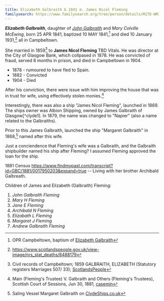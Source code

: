 ```yaml
---
title: Elizabeth Galbraith b 1841 m. James Nicol Fleming
familysearch: https://www.familysearch.org/tree/person/details/M1TD-WMJ
---
```

***Elizabeth Galbraith***, daughter of *[John Galbraith](galbraith-john-1809.md)* and *Mary Colville McEwing*,
born 25 APR 1841, baptized 10 MAY 1841,[^birth] and died 10 January 1931,[^death] all in Campbeltown.

She married in 1859[^marriage] to **James Nicol Fleming** TBD Vitals.  He was director at the City of Glasgow Bank, which collpased in 1878.   He was convicted of fraud, served 8 months in prison, and died in Campbeltown in 1904.

* 1878 - rumoured to have fled to Spain.
* 1882 - Convicted
* 1904 - Died

After his conviction, there were issue with him improving the house that was in trust for wife, using effectively stolen monies.[^casemine]

Interestingly, there was also a ship "James Nicol Fleming", launched in 1869.  The ships owner was Albion Shipping, owned by James Galbraith of Glasgow[^clyde1].  In 1879, the name was changed to "Napier" (also a name related to the Galbraiths). 

Prior to this James Galbraith, launched the ship "Margaret Galbraith" in 1868,[^clyde2] named after this wife.

Just a conciendence that Fleming's wife was a Galbraith, and the Galbraith shipbuilder named his ship after Fleming?  I assumed Fleming approved the loan for the ship.

1881 Census https://www.findmypast.com/transcript?id=GBC/1881/0017950203&expand=true  --  Living with her brother Archibald Galbreath.

Children of James and Elizabeth (Galbraith) Fleming:

1. *John Galbraith Fleming*
2. *Mary H Fleming*
3. *Jane E Fleming*
4. *Archibald N Fleming*
5. *Elizabath L Fleming*
6. *Margaret J Fleming*
7. *Andrew Galbraith Fleming*

[^birth]: OPR Campbeltown, baptism of [Elizabeth Galbraith](/sources/opr-campbeltown-births.md#1841-05-10-elizabeth-galbreath)

[^death]: https://www.scotlandspeople.gov.uk/view-image/nrs_stat_deaths/8488179

[^marriage]: Civil records of Campbeltown; 1859 GALBRAITH, ELIZABETH (Statutory registers Marriages 507/ 33); [ScotlandsPeople](https://www.scotlandspeople.gov.uk/view-image/nrs_stat_marriages/6917248)

[^cylde1]: Sailing Vessel James Nicol Fleming on [ClydeShips.co.uk](http://clydeships.co.uk/view.php?official_number=&imo=&builder=&builder_eng=&year_built=&launch_after=&launch_before=&role=&propulsion=&category=&owner=&port=&flag=&disposal=&lost=&ref=5561&vessel=JAMES+NICOL+FLEMING)

[^clyde2]: Saling Vessel Margaret Galbraith on [ClydeShips.co.uk](http://clydeships.co.uk/view.php?official_number=&imo=&builder=&builder_eng=&year_built=&launch_after=&launch_before=&role=&propulsion=&category=&owner=&port=&flag=&disposal=&lost=&ref=5551&vessel=MARGARET+GALBRAITH)

[^casemine]: Main (Fleming's Trustee) V. Galbraith and Others (Fleming's Trustees), Scottish Court of Sessions, Jun 30, 1881, [casemin](https://www.casemine.com/judgement/uk/5a8ff81b60d03e7f57eba2a8)
